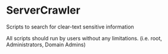 # ServerCrawler
Scripts to search for clear-text sensitive information

All scripts should run by users without any limitations. (i.e. root, Administrators, Domain Admins) 

